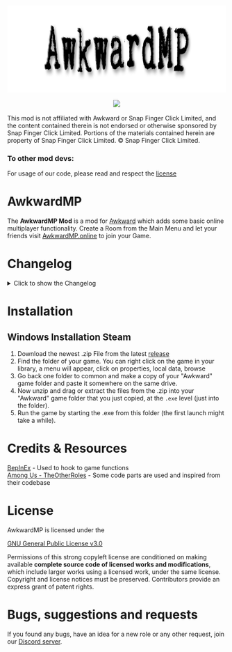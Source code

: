 <p align="center">
  <img width="1200" height="200" src="./Images/AwkwardMP_Logo.png">
</p>
<p align="center"><a href="https://github.com/AwkwardMP/awk_mod/releases"><img src="https://badgen.net/github/release/AwkwardMP/awk_mod"></a></p>

This mod is not affiliated with Awkward or Snap Finger Click Limited, and the content contained therein is not endorsed or otherwise sponsored by Snap Finger Click Limited. Portions of the materials contained herein are property of Snap Finger Click Limited. © Snap Finger Click Limited.​</p>


### To other mod devs: 
For usage of our code, please read and respect the <a href="#license">license</a>



# AwkwardMP

The **AwkwardMP Mod** is a mod for [Awkward](https://store.steampowered.com/app/769730/Awkward/) which adds some basic online multiplayer functionality.
Create a Room from the Main Menu and let your friends visit [AwkwardMP.online](https://awkwardmp.online/) to join your Game.

  
# Changelog
<details>
  <summary>Click to show the Changelog</summary>

**Initial Commit v1.0:**
- AwkwardMP Mod: The initial commit of the Mod
</details>


# Installation

## Windows Installation Steam
1. Download the newest .zip File from the latest [release](https://github.com/AwkwardMP/awk_mod/releases/latest)
2. Find the folder of your game. You can right click on the game in your library, a menu will appear, click on properties, local data, browse
3. Go back one folder to common and make a copy of your "Awkward" game folder and paste it somewhere on the same drive.
4. Now unzip and drag or extract the files from the .zip into your "Awkward" game folder that you just copied, at the `.exe` level (just into the folder).
5. Run the game by starting the .exe from this folder (the first launch might take a while).

# Credits & Resources

[BepInEx](https://github.com/BepInEx) - Used to hook to game functions\
[Among Us - TheOtherRoles](https://github.com/TheOtherRolesAU/TheOtherRoles) - Some code parts are used and inspired from their codebase


# License
AwkwardMP is licensed under the

[GNU General Public License v3.0](https://github.com/AwkwardMP/awk_mod/blob/main/LICENSE)

Permissions of this strong copyleft license are conditioned on making available **complete source code of licensed works and modifications**, which include larger works using a licensed work, under the same license. Copyright and license notices must be preserved. Contributors provide an express grant of patent rights.

# Bugs, suggestions and requests
If you found any bugs, have an idea for a new role or any other request, join our [Discord server](https://discord.gg/FJ2rezfNu8).
